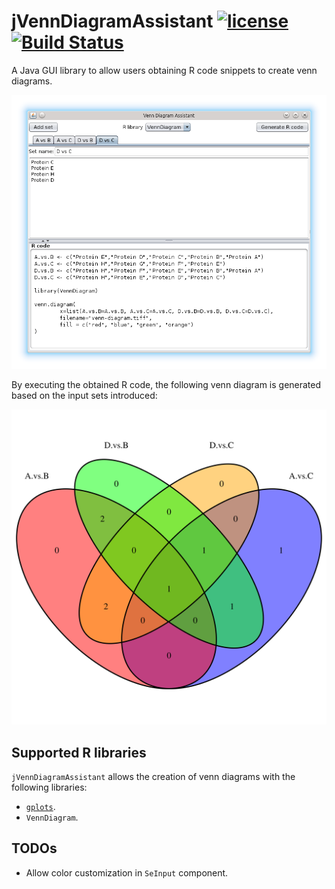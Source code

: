 # jVennDiagramAssistant [![license](https://img.shields.io/github/license/mashape/apistatus.svg?maxAge=2592000?style=plastic)]() [![Build Status](https://travis-ci.org/hlfernandez/jVennDiagramAssistant.svg?branch=master)](https://travis-ci.org/hlfernandez/jVennDiagramAssistant)
A Java GUI library to allow users obtaining R code snippets to create venn diagrams.

![Screenshot](https://raw.githubusercontent.com/hlfernandez/jVennDiagramAssistant/master/screenshots/screenshot.png)

By executing the obtained R code, the following venn diagram is generated based on the input sets introduced:

![Venn Diagram](https://raw.githubusercontent.com/hlfernandez/jVennDiagramAssistant/master/screenshots/venn-diagram.tiff)

## Supported R libraries
`jVennDiagramAssistant` allows the creation of venn diagrams with the following libraries:
- [`gplots`](https://cran.r-project.org/web/packages/gplots/index.html).
- `VennDiagram`.

## TODOs
- Allow color customization in `SeInput` component.
